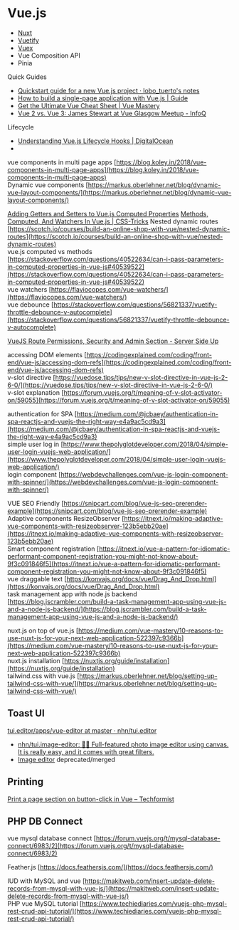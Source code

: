 # Vue.js

- [Nuxt](js-vue-nuxt.md)
- [Vuetify](js-vue-vuetify.md)
- [Vuex](js-vue-vuex.md)
- Vue Composition API
- Pinia



Quick Guides

- [Quickstart guide for a new Vue.js project · lobo_tuerto's notes](https://lobotuerto.com/blog/quickstart-guide-for-a-new-vuejs-project/)
- [How to build a single-page application with Vue.js | Guide](https://www.adcisolutions.com/knowledge/how-build-single-page-application-spa-vuejs)
- [Get the Ultimate Vue Cheat Sheet | Vue Mastery](https://www.vuemastery.com/vue-cheat-sheet/)
- [Vue 2 vs. Vue 3: James Stewart at Vue Glasgow Meetup - InfoQ](https://www.infoq.com/news/2019/09/comparison-vue3-composition-api/)

Lifecycle

- [Understanding Vue.js Lifecycle Hooks | DigitalOcean](https://www.digitalocean.com/community/tutorials/vuejs-component-lifecycle)
- 



vue components in multi page apps [https://blog.koley.in/2018/vue-components-in-multi-page-apps](https://blog.koley.in/2018/vue-components-in-multi-page-apps)  
Dynamic vue components [https://markus.oberlehner.net/blog/dynamic-vue-layout-components/](https://markus.oberlehner.net/blog/dynamic-vue-layout-components/)  

[Adding Getters and Setters to Vue.js Computed Properties](https://codingexplained.com/coding/front-end/vue-js/adding-getters-setters-computed-properties)
[Methods, Computed, And Watchers In Vue.js | CSS-Tricks](https://css-tricks.com/methods-computed-and-watchers-in-vue-js/)
Nested dynamic routes [https://scotch.io/courses/build-an-online-shop-with-vue/nested-dynamic-routes](https://scotch.io/courses/build-an-online-shop-with-vue/nested-dynamic-routes)  
vue.js computed vs methods [https://stackoverflow.com/questions/40522634/can-i-pass-parameters-in-computed-properties-in-vue-js#40539522](https://stackoverflow.com/questions/40522634/can-i-pass-parameters-in-computed-properties-in-vue-js#40539522)  
vue watchers [https://flaviocopes.com/vue-watchers/](https://flaviocopes.com/vue-watchers/)  
vue debounce [https://stackoverflow.com/questions/56821337/vuetify-throttle-debounce-v-autocomplete](https://stackoverflow.com/questions/56821337/vuetify-throttle-debounce-v-autocomplete)  
  

[VueJS Route Permissions, Security and Admin Section - Server Side Up](https://serversideup.net/vuejs-route-permissions-security-and-admin-section/)

accessing DOM elements [https://codingexplained.com/coding/front-end/vue-js/accessing-dom-refs](https://codingexplained.com/coding/front-end/vue-js/accessing-dom-refs)  
v-slot directive [https://vuedose.tips/tips/new-v-slot-directive-in-vue-js-2-6-0/](https://vuedose.tips/tips/new-v-slot-directive-in-vue-js-2-6-0/)  
v-slot explanation [https://forum.vuejs.org/t/meaning-of-v-slot-activator-on/59055](https://forum.vuejs.org/t/meaning-of-v-slot-activator-on/59055)  
  
authentication for SPA [https://medium.com/@jcbaey/authentication-in-spa-reactjs-and-vuejs-the-right-way-e4a9ac5cd9a3](https://medium.com/@jcbaey/authentication-in-spa-reactjs-and-vuejs-the-right-way-e4a9ac5cd9a3)  
simple user log in [https://www.thepolyglotdeveloper.com/2018/04/simple-user-login-vuejs-web-application/](https://www.thepolyglotdeveloper.com/2018/04/simple-user-login-vuejs-web-application/)  
login component [https://webdevchallenges.com/vue-js-login-component-with-spinner/](https://webdevchallenges.com/vue-js-login-component-with-spinner/)  
  
VUE SEO Friendly [https://snipcart.com/blog/vue-js-seo-prerender-example](https://snipcart.com/blog/vue-js-seo-prerender-example)  
Adaptive components ResizeObserver [https://itnext.io/making-adaptive-vue-components-with-resizeobserver-123b5ebb20ae](https://itnext.io/making-adaptive-vue-components-with-resizeobserver-123b5ebb20ae)  
Smart component registration [https://itnext.io/vue-a-pattern-for-idiomatic-performant-component-registration-you-might-not-know-about-9f3c091846f5](https://itnext.io/vue-a-pattern-for-idiomatic-performant-component-registration-you-might-not-know-about-9f3c091846f5)  
vue draggable text [https://konvajs.org/docs/vue/Drag_And_Drop.html](https://konvajs.org/docs/vue/Drag_And_Drop.html)  
task management app with node.js backend [https://blog.jscrambler.com/build-a-task-management-app-using-vue-js-and-a-node-js-backend/](https://blog.jscrambler.com/build-a-task-management-app-using-vue-js-and-a-node-js-backend/)  
  
nuxt.js on top of vue.js [https://medium.com/vue-mastery/10-reasons-to-use-nuxt-js-for-your-next-web-application-522397c9366b](https://medium.com/vue-mastery/10-reasons-to-use-nuxt-js-for-your-next-web-application-522397c9366b)  
nuxt.js installation [https://nuxtjs.org/guide/installation](https://nuxtjs.org/guide/installation)  
tailwind.css with vue.js [https://markus.oberlehner.net/blog/setting-up-tailwind-css-with-vue/](https://markus.oberlehner.net/blog/setting-up-tailwind-css-with-vue/)  


## Toast UI

[tui.editor/apps/vue-editor at master · nhn/tui.editor](https://github.com/nhn/tui.editor/tree/master/apps/vue-editor)
- [nhn/tui.image-editor: 🍞🎨 Full-featured photo image editor using canvas. It is really easy, and it comes with great filters.](https://github.com/nhn/tui.image-editor)
- [Image editor](https://nhn.github.io/tui.image-editor/latest/ImageEditor) deprecated/merged

## Printing

[Print a page section on button-click in Vue – Techformist](https://techformist.com/print-section-page-button-vue/)





## PHP DB Connect

vue mysql database connect [https://forum.vuejs.org/t/mysql-database-connect/6983/2](https://forum.vuejs.org/t/mysql-database-connect/6983/2)  
  
Feather.js [https://docs.feathersjs.com/](https://docs.feathersjs.com/)  
  
IUD with MySQL and vue [https://makitweb.com/insert-update-delete-records-from-mysql-with-vue-js/](https://makitweb.com/insert-update-delete-records-from-mysql-with-vue-js/)  
PHP vue MySQL tutorial [https://www.techiediaries.com/vuejs-php-mysql-rest-crud-api-tutorial/](https://www.techiediaries.com/vuejs-php-mysql-rest-crud-api-tutorial/)